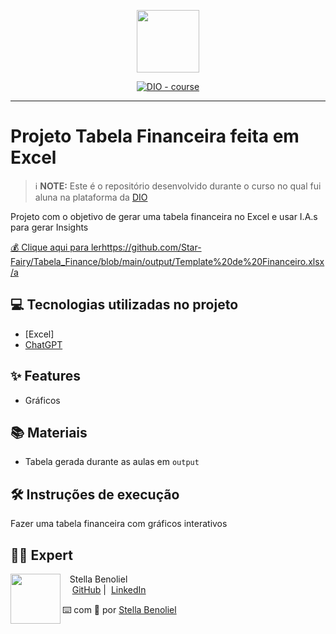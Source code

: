 <p align="center">
    <img width="100" src=".github/assets/banner.png">
</p>


<p align="center">
<a href="https://dio.me/"><img src="https://img.shields.io/badge/DIO-Course-28DA77?logo=youtube" alt="DIO - course"></a>

-------



# Projeto Tabela Financeira feita em Excel


 > ℹ️ **NOTE:** Este é o repositório desenvolvido durante o curso no qual fui aluna na plataforma da [DIO](https://dio.me)

Projeto com o objetivo de gerar uma tabela financeira no Excel e usar I.A.s para gerar Insights

<a href="https://github.com/Star-Fairy/prompts-recipe-to-create-a-ebook/blob/main/output/Manual%20da%20Criatividade%20e%20Originalidade.pdf" title="View PDF now"> 💰 Clique aqui para ler<https://github.com/Star-Fairy/Tabela_Finance/blob/main/output/Template%20de%20Financeiro.xlsx/a>

## 💻 Tecnologias utilizadas no projeto

- [Excel]
- [ChatGPT](https://chatgpt.com/)


## ✨ Features

- Gráficos

## 📚 Materiais

- Tabela gerada durante as aulas em `output`

## 🛠️ Instruções de execução

Fazer uma tabela financeira com gráficos interativos

## 👨‍💻 Expert

<p>
    <img 
      align=left 
      margin=10 
      width=80 
      src="https://avatars.githubusercontent.com/u/77538061?s=400&u=fc40ab2af72849a33bf5c0180c920841225f9c84&v=4"
    />
    <p>&nbsp&nbsp&nbspStella Benoliel<br>
    &nbsp&nbsp&nbsp
    <a href="https://github.com/Star-Fairy">
    GitHub</a>&nbsp;|&nbsp;
    <a href="https://www.linkedin.com/in/stella-benoliel-868b38152/">LinkedIn</a>
&nbsp;
  



⌨️ com 💜 por [Stella Benoliel](https://github.com/Star-Fairy)
